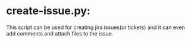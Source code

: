 create-issue.py:
================

This script can be used for creating jira issues(or tickets) and it can even add comments and attach files to the issue.

